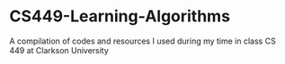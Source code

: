 # CS449-Learning-Algorithms
A compilation of codes and resources I used during my time in class CS 449 at Clarkson University
